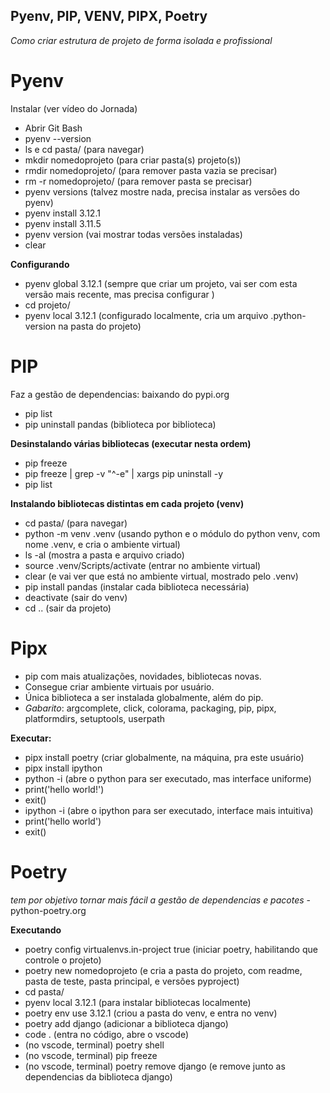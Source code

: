 Pyenv, PIP, VENV, PIPX, Poetry
---
*Como criar estrutura de projeto de forma isolada e profissional*
# Pyenv
Instalar (ver vídeo do Jornada)
- Abrir Git Bash
- pyenv --version
- ls e cd pasta/ (para navegar) 
- mkdir nomedoprojeto (para criar pasta(s) projeto(s))
- rmdir nomedoprojeto/ (para remover pasta vazia se precisar)
- rm -r nomedoprojeto/ (para remover pasta se precisar)
- pyenv versions (talvez mostre nada, precisa instalar as versões do pyenv)
- pyenv install 3.12.1
- pyenv install 3.11.5
- pyenv version (vai mostrar todas versões instaladas)
- clear

**Configurando**
- pyenv global 3.12.1 (sempre que criar um projeto, vai ser com esta versão mais recente, mas precisa configurar )
- cd projeto/
- pyenv local 3.12.1 (configurado localmente, cria um arquivo .python-version na pasta do projeto)

# PIP
Faz a gestão de dependencias: baixando do pypi.org
- pip list
- pip uninstall pandas (biblioteca por biblioteca)

**Desinstalando várias bibliotecas (executar nesta ordem)**
- pip freeze
- pip freeze | grep -v "^-e" | xargs pip uninstall -y
- pip list

**Instalando bibliotecas distintas em cada projeto (venv)**
- cd pasta/ (para navegar)
- python -m venv .venv (usando python e o módulo do python venv, com nome .venv, e cria o ambiente virtual)
- ls -al (mostra a pasta e arquivo criado)
- source .venv/Scripts/activate (entrar no ambiente virtual)
- clear (e vai ver que está no ambiente virtual, mostrado pelo .venv)
- pip install pandas (instalar cada biblioteca necessária)
- deactivate (sair do venv)
- cd .. (sair da projeto)

# Pipx
- pip com mais atualizações, novidades, bibliotecas novas.
- Consegue criar ambiente virtuais por usuário.
- Única biblioteca a ser instalada globalmente, além do pip.
- *Gabarito*: argcomplete, click, colorama, packaging, pip, pipx, platformdirs, setuptools, userpath

**Executar:**
- pipx install poetry (criar globalmente, na máquina, pra este usuário)
- pipx install ipython
- python -i (abre o python para ser executado, mas interface uniforme)
- print('hello world!')
- exit()
- ipython -i (abre o ipython para ser executado, interface mais intuitiva)
- print('hello world')
- exit()

# Poetry
*tem por objetivo tornar mais fácil a gestão de dependencias e pacotes* - python-poetry.org

**Executando**
- poetry config virtualenvs.in-project true (iniciar poetry, habilitando que controle o projeto)
- poetry new nomedoprojeto (e cria a pasta do projeto, com readme, pasta de teste, pasta principal, e versões pyproject)
- cd pasta/
- pyenv local 3.12.1 (para instalar bibliotecas localmente)
- poetry env use 3.12.1 (criou a pasta do venv, e entra no venv)
- poetry add django (adicionar a biblioteca django)
- code . (entra no código, abre o vscode)
- (no vscode, terminal) poetry shell
- (no vscode, terminal) pip freeze
- (no vscode, terminal) poetry remove django (e remove junto as dependencias da biblioteca django)
